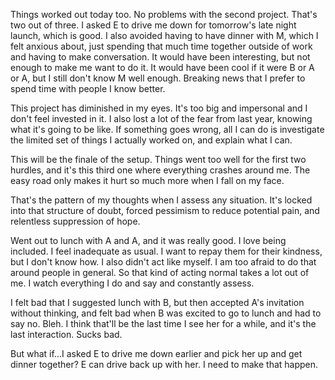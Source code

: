 Things worked out today too. No problems with the second project. That's two out of three. I asked E to drive me down for tomorrow's late night launch, which is good. I also avoided having to have dinner with M, which I felt anxious about, just spending that much time together outside of work and having to make conversation. It would have been interesting, but not enough to make me want to do it. It would have been cool if it were B or A or A, but I still don't know M well enough. Breaking news that I prefer to spend time with people I know better.

This project has diminished in my eyes. It's too big and impersonal and I don't feel invested in it. I also lost a lot of the fear from last year, knowing what it's going to be like. If something goes wrong, all I can do is investigate the limited set of things I actually worked on, and explain what I can.

This will be the finale of the setup. Things went too well for the first two hurdles, and it's this third one where everything crashes around me. The easy road only makes it hurt so much more when I fall on my face.

That's the pattern of my thoughts when I assess any situation. It's locked into that structure of doubt, forced pessimism to reduce potential pain, and relentless suppression of hope.

Went out to lunch with A and A, and it was really good. I love being included. I feel inadequate as usual. I want to repay them for their kindness, but I don't know how. I also didn't act like myself. I am too afraid to do that around people in general. So that kind of acting normal takes a lot out of me. I watch everything I do and say and constantly assess.

I felt bad that I suggested lunch with B, but then accepted A's invitation without thinking, and felt bad when B was excited to go to lunch and had to say no. Bleh. I think that'll be the last time I see her for a while, and it's the last interaction. Sucks bad.

But what if...I asked E to drive me down earlier and pick her up and get dinner together? E can drive back up with her. I need to make that happen.
